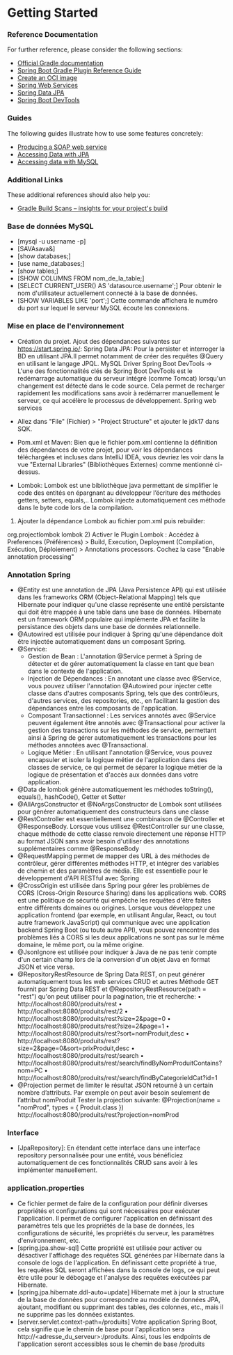 # Getting Started

### Reference Documentation
For further reference, please consider the following sections:

* [Official Gradle documentation](https://docs.gradle.org)
* [Spring Boot Gradle Plugin Reference Guide](https://docs.spring.io/spring-boot/docs/3.2.1/gradle-plugin/reference/html/)
* [Create an OCI image](https://docs.spring.io/spring-boot/docs/3.2.1/gradle-plugin/reference/html/#build-image)
* [Spring Web Services](https://docs.spring.io/spring-boot/docs/3.2.1/reference/htmlsingle/index.html#io.webservices)
* [Spring Data JPA](https://docs.spring.io/spring-boot/docs/3.2.1/reference/htmlsingle/index.html#data.sql.jpa-and-spring-data)
* [Spring Boot DevTools](https://docs.spring.io/spring-boot/docs/3.2.1/reference/htmlsingle/index.html#using.devtools)

### Guides
The following guides illustrate how to use some features concretely:

* [Producing a SOAP web service](https://spring.io/guides/gs/producing-web-service/)
* [Accessing Data with JPA](https://spring.io/guides/gs/accessing-data-jpa/)
* [Accessing data with MySQL](https://spring.io/guides/gs/accessing-data-mysql/)

### Additional Links
These additional references should also help you:

* [Gradle Build Scans – insights for your project's build](https://scans.gradle.com#gradle)


### Base de données MySQL

* [mysql -u username -p]
* [SAVAsava&]
* [show databases;]
* [use name_databases;]
* [show tables;]
* [SHOW COLUMNS FROM nom_de_la_table;]
* [SELECT CURRENT_USER() AS 'datasource.username';] Pour obtenir le nom d'utilisateur actuellement connecté à la base de données.
* [SHOW VARIABLES LIKE 'port';] Cette commande affichera le numéro du port sur lequel le serveur MySQL écoute les connexions.


### Mise en place de l'environnement

* Création du projet. Ajout des dépendances suivantes sur https://start.spring.io/:
Spring Data JPA: Pour la persister et interroger la BD en utilisant JPA.Il permet notamment de créer des requêtes @Query en utilisant le langage JPQL.
MySQL Driver
Spring Boot DevTools -> L'une des fonctionnalités clés de Spring Boot DevTools est le redémarrage automatique du serveur intégré (comme Tomcat) lorsqu'un changement est détecté dans le code source. Cela permet de recharger rapidement les modifications sans avoir à redémarrer manuellement le serveur, ce qui accélère le processus de développement.
Spring web services
* Allez dans "File" (Fichier) > "Project Structure" et ajouter le jdk17 dans SQK.
* Pom.xml et Maven: Bien que le fichier pom.xml contienne la définition des dépendances de votre projet, pour voir les dépendances téléchargées et incluses dans IntelliJ IDEA, vous devriez les voir dans la vue "External Libraries" (Bibliothèques Externes) comme mentionné ci-dessus.

* Lombok: Lombok est une bibliothèque java permettant de simplifier le code des entités en épargnant au développeur l’écriture des méthodes getters, setters, equals,.. Lombok injecte automatiquement ces méthode dans le byte code lors de la compilation.
1) Ajouter la dépendance Lombok au fichier pom.xml puis rebuilder:
  <dependency>
    <groupId>org.projectlombok</groupId>
    <artifactId>lombok</artifactId>
  </dependency>
2) Activer le Plugin Lombok :
Accédez à Preferences (Préférences) > Build, Execution, Deployment (Compilation, Exécution, Déploiement) > Annotations processors.
Cochez la case "Enable annotation processing"

### Annotation Spring

* @Entity est une annotation de JPA (Java Persistence API) qui est utilisée dans les frameworks ORM (Object-Relational Mapping) tels que Hibernate pour indiquer qu'une classe représente une entité persistante qui doit être mappée à une table dans une base de données. Hibernate est un framework ORM populaire qui implémente JPA et facilite la persistance des objets dans une base de données relationnelle.
* @Autowired est utilisée pour indiquer à Spring qu'une dépendance doit être injectée automatiquement dans un composant Spring.
* @Service:
  * Gestion de Bean : L'annotation @Service permet à Spring de détecter et de gérer automatiquement la classe en tant que bean dans le contexte de l'application.
  * Injection de Dépendances : En annotant une classe avec @Service, vous pouvez utiliser l'annotation @Autowired pour injecter cette classe dans d'autres composants Spring, tels que des contrôleurs, d'autres services, des repositories, etc., en facilitant la gestion des dépendances entre les composants de l'application.
  * Composant Transactionnel : Les services annotés avec @Service peuvent également être annotés avec @Transactional pour activer la gestion des transactions sur les méthodes de service, permettant ainsi à Spring de gérer automatiquement les transactions pour les méthodes annotées avec @Transactional.
  * Logique Métier : En utilisant l'annotation @Service, vous pouvez encapsuler et isoler la logique métier de l'application dans des classes de service, ce qui permet de séparer la logique métier de la logique de présentation et d'accès aux données dans votre application.
* @Data de lombok génère automatiquement les méthodes toString(), equals(), hashCode(), Getter et Setter
* @AllArgsConstructor et @NoArgsConstructor de Lombok sont utilisées pour générer automatiquement des constructeurs dans une classe
* @RestController est essentiellement une combinaison de @Controller et @ResponseBody. Lorsque vous utilisez @RestController sur une classe, chaque méthode de cette classe renvoie directement une réponse HTTP au format JSON sans avoir besoin d'utiliser des annotations supplémentaires comme @ResponseBody
* @RequestMapping permet de mapper des URL à des méthodes de contrôleur, gérer différentes méthodes HTTP, et intégrer des variables de chemin et des paramètres de média. Elle est essentielle pour le développement d'API RESTful avec Spring
* @CrossOrigin est utilisée dans Spring pour gérer les problèmes de CORS (Cross-Origin Resource Sharing) dans les applications web. CORS est une politique de sécurité qui empêche les requêtes d'être faites entre différents domaines ou origines.
  Lorsque vous développez une application frontend (par exemple, en utilisant Angular, React, ou tout autre framework JavaScript) qui communique avec une application backend Spring Boot (ou toute autre API), vous pouvez rencontrer des problèmes liés à CORS si les deux applications ne sont pas sur le même domaine, le même port, ou la même origine.
* @JsonIgnore est utilisée pour indiquer à Java de ne pas tenir compte d'un certain champ lors de la conversion d'un objet Java en format JSON et vice versa.
* @RepositoryRestResource de Spring Data REST, on peut générer automatiquement tous les web services CRUD et autres
  Méthode GET fournit par Spring Data REST et @RepositoryRestResource(path = "rest") qu'on peut utiliser pour la pagination, trie et recherche:
  • http://localhost:8080/produits/rest
  • http://localhost:8080/produits/rest/2
  • http://localhost:8080/produits/rest?size=2&page=0
  • http://localhost:8080/produits/rest?size=2&page=1
  • http://localhost:8080/produits/rest?sort=nomProduit,desc
  • http://localhost:8080/produits/rest?size=2&page=0&sort=prixProduit,desc
  • http://localhost:8080/produits/rest/search
  • http://localhost:8080/produits/rest/search/findByNomProduitContains?nom=PC
  • http://localhost:8080/produits/rest/search/findByCategorieIdCat?id=1
* @Projection permet de limiter le résultat JSON retourné à un certain nombre d’attributs. Par exemple on peut avoir besoin seulement de l’attribut nomProduit
  Tester la projection suivante: @Projection(name = "nomProd", types = { Produit.class })
    http://localhost:8080/produits/rest?projection=nomProd
### Interface

* [JpaRepository]: En étendant cette interface dans une interface repository personnalisée pour une entité, vous bénéficiez automatiquement de ces fonctionnalités CRUD sans avoir à les implémenter manuellement.

### application.properties

* Ce fichier permet de faire de la configuration pour définir diverses propriétés et configurations qui sont nécessaires pour exécuter l'application. Il permet de configurer l'application en définissant des paramètres tels que les propriétés de la base de données, les configurations de sécurité, les propriétés du serveur, les paramètres d'environnement, etc.
* [spring.jpa.show-sql] Cette propriété est utilisée pour activer ou désactiver l'affichage des requêtes SQL générées par Hibernate dans la console de logs de l'application. En définissant cette propriété à true, les requêtes SQL seront affichées dans la console de logs, ce qui peut être utile pour le débogage et l'analyse des requêtes exécutées par Hibernate.
* [spring.jpa.hibernate.ddl-auto=update] Hibernate met à jour la structure de la base de données pour correspondre au modèle de données JPA, ajoutant, modifiant ou supprimant des tables, des colonnes, etc., mais il ne supprime pas les données existantes.
* [server.servlet.context-path=/produits] Votre application Spring Boot, cela signifie que le chemin de base pour l'application sera http://<adresse_du_serveur>:<port>/produits. Ainsi, tous les endpoints de l'application seront accessibles sous le chemin de base /produits